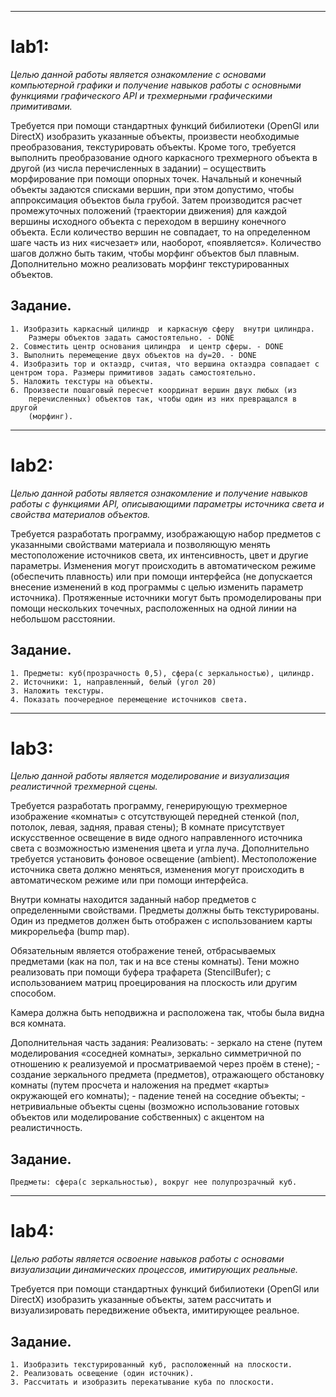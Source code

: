 -----
# lab1:
*Целью данной работы является ознакомление с основами компьютерной графики и
получение навыков работы с основными функциями графического API и трехмерными
графическими примитивами.*

Требуется при помощи стандартных функций бибилиотеки (OpenGl или DirectX)
изобразить указанные объекты,  произвести необходимые преобразования,
текстурировать объекты. Кроме того, требуется выполнить преобразование одного
каркасного трехмерного объекта в другой (из числа перечисленных в задании) –
осуществить морфирование при помощи опорных точек. Начальный и конечный объекты
задаются списками вершин, при этом допустимо, чтобы аппроксимация объектов была
грубой. Затем производится расчет промежуточных положений (траектории движения)
для каждой вершины исходного объекта с переходом в вершину конечного объекта.
Если количество вершин не совпадает, то на определенном шаге часть из них
«исчезает» или, наоборот, «появляется». Количество шагов должно быть таким,
чтобы морфинг объектов был плавным.
Дополнительно можно реализовать морфинг текстурированных объектов.

## Задание.
    1. Изобразить каркасный цилиндр  и каркасную сферу  внутри цилиндра.
        Размеры объектов задать самостоятельно. - DONE
    2. Совместить центр основания цилиндра  и центр сферы. - DONE
    3. Выполнить перемещение двух объектов на dy=20. - DONE
    4. Изобразить тор и октаэдр, считая, что вершина октаэдра совпадает с
    центром тора. Размеры примитивов задать самостоятельно.
    5. Наложить текстуры на объекты.
    6. Произвести пошаговый пересчет координат вершин двух любых (из
        перечисленных) объектов так, чтобы один из них превращался в другой
        (морфинг).

-----
# lab2:
*Целью данной работы является ознакомление и получение навыков работы с
функциями API, описывающими параметры источника света и свойства материалов
объектов.*

Требуется разработать программу, изображающую набор предметов с указанными
свойствами материала и позволяющую менять местоположение источников света, их
интенсивность, цвет и другие параметры. Изменения могут происходить в
автоматическом режиме (обеспечить плавность) или при помощи интерфейса (не
допускается внесение изменений в код программы с целью изменить параметр
источника). Протяженные источники могут быть промоделированы при помощи
нескольких точечных, расположенных на одной линии на небольшом расстоянии.

## Задание.
    1. Предметы: куб(прозрачность 0,5), сфера(с зеркальностью), цилиндр.
    2. Источники: 1, направленный, белый (угол 20)
    3. Наложить текстуры.
    4. Показать поочередное перемещение источников света.


-----
# lab3:
*Целью данной работы является моделирование и визуализация реалистичной
трехмерной сцены.*

Требуется разработать программу, генерирующую трехмерное изображение «комнаты»
с отсутствующей передней стенкой (пол, потолок, левая, задняя, правая стены);
В комнате присутствует искусственное освещение в виде одного направленного
источника света с возможностью изменения цвета и угла луча. Дополнительно
требуется установить фоновое освещение (ambient). Местоположение источника
света должно меняться, изменения могут происходить в автоматическом режиме или
при помощи интерфейса.

Внутри комнаты находится заданный набор предметов с определенными свойствами.
Предметы должны быть текстурированы. Один из предметов должен быть отображен с
использованием карты микрорельефа (bump map).

Обязательным является отображение теней, отбрасываемых предметами (как на пол,
так и на все стены комнаты). Тени можно реализовать при помощи буфера трафарета
(StencilBufer); с использованием матриц проецирования на плоскость или другим
способом.

Камера должна быть неподвижна и расположена так, чтобы была видна вся комната.

Дополнительная часть задания:
Реализовать:
		- зеркало на стене (путем моделирования «соседней комнаты», зеркально
            симметричной по отношению к реализуемой и просматриваемой через
            проём в стене);
		- создание зеркального предмета (предметов), отражающего обстановку
            комнаты (путем просчета и наложения на предмет «карты» окружающей
            его комнаты);
		- падение теней на соседние объекты;
		- нетривиальные объекты сцены (возможно использование готовых объектов
            или моделирование собственных) с акцентом на реалистичность.

## Задание.
    Предметы: сфера(с зеркальностью), вокруг нее полупрозрачный куб.


-----
# lab4:
*Целью работы является освоение навыков работы с основами визуализации
динамических процессов, имитирующих реальные.*

Требуется при помощи стандартных функций бибилиотеки (OpenGl или DirectX)
изобразить указанные объекты,  затем рассчитать и визуализировать передвижение
объекта, имитирующее реальное.

## Задание.
    1. Изобразить текстурированный куб, расположенный на плоскости.
    2. Реализовать освещение (один источник).
    3. Рассчитать и изобразить перекатывание куба по плоскости.
